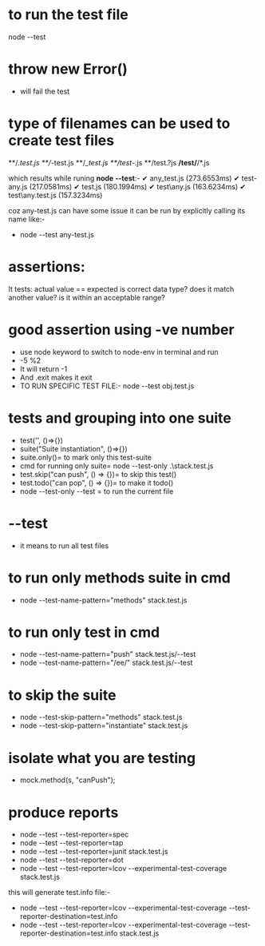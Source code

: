 # to run the test file
node --test

# throw new Error()
- will fail the test

# type of filenames can be used to create test files
**/*.test.js
**/*-test.js
**/*_test.js
**/test-*.js
**/test.?js
**/test/**/*.js

which results while runing **node --test**:-
✔ any_test.js (273.6553ms)
✔ test-any.js (217.0581ms)
✔ test.js (180.1994ms)
✔ test\any.js (163.6234ms)
✔ test\any.test.js (157.3234ms)

coz any-test.js can have some issue
it can be run by explicitly calling its name like:-
- node --test any-test.js

# assertions:
It tests:
actual value == expected
is correct data type?
does it match another value?
is it within an acceptable range?

# good assertion using -ve number
- use node keyword to switch to node-env in terminal and run
- -5 %2 
- It will return -1
- And .exit makes it exit
- TO RUN SPECIFIC TEST FILE:- node --test obj.test.js

# tests and grouping into one suite
- test('', ()=>{})
- suite("Suite instantiation", ()=>{})
- suite.only()= to mark only this test-suite
- cmd for running only suite= node --test-only .\stack.test.js
- test.skip("can push", () => {})= to skip this test()
- test.todo("can pop", () => {})= to make it todo()
- node --test-only --test = to run the current file

# --test
- it means to run all test files

# to run only methods suite in cmd
- node --test-name-pattern="methods" stack.test.js

# to run only test in cmd
- node --test-name-pattern="push" stack.test.js/--test
- node --test-name-pattern="/ee/" stack.test.js/--test

# to skip the suite
- node --test-skip-pattern="methods" stack.test.js
- node --test-skip-pattern="instantiate" stack.test.js

# isolate what you are testing
- mock.method(s, "canPush");

# produce reports
- node --test --test-reporter=spec 
- node --test --test-reporter=tap 
- node --test --test-reporter=junit stack.test.js
- node --test --test-reporter=dot
- node --test --test-reporter=lcov --experimental-test-coverage  stack.test.js

this will generate test.info file:-
- node --test --test-reporter=lcov --experimental-test-coverage --test-reporter-destination=test.info
- node --test --test-reporter=lcov --experimental-test-coverage --test-reporter-destination=test.info  stack.test.js
